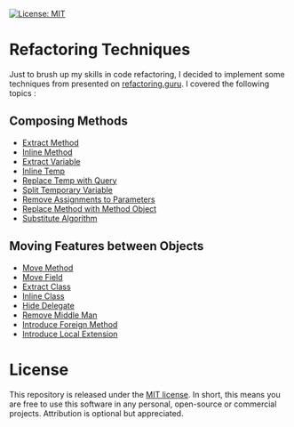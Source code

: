 [![License: MIT](https://img.shields.io/badge/License-MIT-yellow.svg)](https://opensource.org/licenses/MIT)

# Refactoring Techniques

Just to brush up my skills in code refactoring, I decided to implement some techniques from presented on [refactoring.guru](https://refactoring.guru). 
I covered the following topics :

## Composing Methods

- [Extract Method](https://github.com/ads1986/refactoring-techniques/blob/main/src/main/java/com/refactoring/techniques/composing/methods/ExtractMethod.java)
- [Inline Method](https://github.com/ads1986/refactoring-techniques/blob/main/src/main/java/com/refactoring/techniques/composing/methods/InlineMethod.java)
- [Extract Variable](https://github.com/ads1986/refactoring-techniques/blob/main/src/main/java/com/refactoring/techniques/composing/methods/ExtractVariables.java)
- [Inline Temp](https://github.com/ads1986/refactoring-techniques/blob/main/src/main/java/com/refactoring/techniques/composing/methods/InlineTemp.java)
- [Replace Temp with Query](https://github.com/ads1986/refactoring-techniques/blob/main/src/main/java/com/refactoring/techniques/composing/methods/ReplaceTemp.java)
- [Split Temporary Variable](https://github.com/ads1986/refactoring-techniques/blob/main/src/main/java/com/refactoring/techniques/composing/methods/SplitTemporary.java)
- [Remove Assignments to Parameters](https://github.com/ads1986/refactoring-techniques/blob/main/src/main/java/com/refactoring/techniques/composing/methods/RemoveAssigments.java)
- [Replace Method with Method Object](https://github.com/ads1986/refactoring-techniques/blob/main/src/main/java/com/refactoring/techniques/composing/methods/ReplaceMethod.java)
- [Substitute Algorithm](https://github.com/ads1986/refactoring-techniques/blob/main/src/main/java/com/refactoring/techniques/composing/methods/SubstituteAlgorithm.java)

## Moving Features between Objects

- [Move Method](https://github.com/ads1986/refactoring-techniques/blob/main/src/main/java/com/refactoring/techniques/moving/features/MoveMethod.java)
- [Move Field](https://github.com/ads1986/refactoring-techniques/blob/main/src/main/java/com/refactoring/techniques/moving/features/MoveField.java)
- [Extract Class](https://github.com/ads1986/refactoring-techniques/blob/main/src/main/java/com/refactoring/techniques/moving/features/ExtractClass.java)
- [Inline Class](https://github.com/ads1986/refactoring-techniques/blob/main/src/main/java/com/refactoring/techniques/moving/features/InlineClass.java)
- [Hide Delegate](https://github.com/ads1986/refactoring-techniques/blob/main/src/main/java/com/refactoring/techniques/moving/features/HideDelegate.java)
- [Remove Middle Man](https://github.com/ads1986/refactoring-techniques/blob/main/src/main/java/com/refactoring/techniques/moving/features/RemoveMiddleMan.java)
- [Introduce Foreign Method](https://github.com/ads1986/refactoring-techniques/blob/main/src/main/java/com/refactoring/techniques/moving/features/ForeignMethod.java)
- [Introduce Local Extension](https://github.com/ads1986/refactoring-techniques/blob/main/src/main/java/com/refactoring/techniques/composing/methods/ReplaceMethod.java)

# License

This repository is released under the [MIT license](https://opensource.org/licenses/MIT). In short, this means you are free to use this software in any personal, open-source or commercial projects. Attribution is optional but appreciated.
